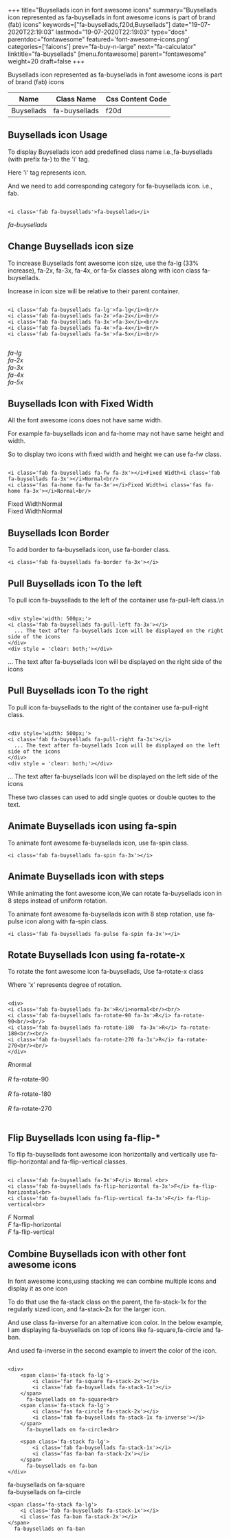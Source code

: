 +++
title="Buysellads icon in font awesome icons"
summary="Buysellads icon represented as fa-buysellads in font awesome icons is part of brand (fab) icons"
keywords=["fa-buysellads,f20d,Buysellads"]
date="19-07-2020T22:19:03"
lastmod="19-07-2020T22:19:03"
type="docs"
parentdoc="fontawesome"
featured='font-awesome-icons.png'
categories=['faicons']
prev="fa-buy-n-large"
next="fa-calculator"
linktitle="fa-buysellads"
[menu.fontawesome]
parent="fontawesome"
weight=20
draft=false
+++


Buysellads icon represented as fa-buysellads in font awesome icons is part of brand (fab) icons

<div class='table-responsive'><table class='table'><thead><tr><th>Name</th><th>Class Name</th><th>Css Content Code</th></tr></thead><tbody><tr><td>Buysellads</td><td>fa-buysellads</td><td>f20d</td></tr></tbody></table></div>



## Buysellads icon Usage

To display Buysellads icon add predefined class name i.e.,fa-buysellads (with prefix fa-) to the 'i' tag.

Here 'i' tag represents icon.

And we need to add corresponding category for fa-buysellads icon. i.e., fab.


```

<i class='fab fa-buysellads'>fa-buysellads</i>
```

<i class='fab fa-buysellads'>fa-buysellads</i>




## Change Buysellads icon size
To increase Buysellads font awesome icon size, use the fa-lg (33% increase), fa-2x, fa-3x, fa-4x, or fa-5x classes along with icon class fa-buysellads.

Increase in icon size will be relative to their parent container. 

```

<i class='fab fa-buysellads fa-lg'>fa-lg</i><br/>
<i class='fab fa-buysellads fa-2x'>fa-2x</i><br/>
<i class='fab fa-buysellads fa-3x'>fa-3x</i><br/>
<i class='fab fa-buysellads fa-4x'>fa-4x</i><br/>
<i class='fab fa-buysellads fa-5x'>fa-5x</i><br/>
            
```

<i class='fab fa-buysellads fa-lg'>fa-lg</i><br/>
<i class='fab fa-buysellads fa-2x'>fa-2x</i><br/>
<i class='fab fa-buysellads fa-3x'>fa-3x</i><br/>
<i class='fab fa-buysellads fa-4x'>fa-4x</i><br/>
<i class='fab fa-buysellads fa-5x'>fa-5x</i><br/>
            



## Buysellads Icon with Fixed Width 

All the font awesome icons does not have same width.

For example fa-buysellads icon and fa-home may not have same height and width.

So to display two icons with fixed width and height we can use fa-fw class.


```

<i class='fab fa-buysellads fa-fw fa-3x'></i>Fixed Width<i class='fab fa-buysellads fa-3x'></i>Normal<br/>
<i class='fas fa-home fa-fw fa-3x'></i>Fixed Width<i class='fas fa-home fa-3x'></i>Normal<br/>
```

<i class='fab fa-buysellads fa-fw fa-3x'></i>Fixed Width<i class='fab fa-buysellads fa-3x'></i>Normal<br/>
<i class='fas fa-home fa-fw fa-3x'></i>Fixed Width<i class='fas fa-home fa-3x'></i>Normal<br/>



## Buysellads Icon Border 

To add border to fa-buysellads icon, use fa-border class.


```
<i class='fab fa-buysellads fa-border fa-3x'></i>

```
<i class='fab fa-buysellads fa-border fa-3x'></i>





## Pull Buysellads icon To the left

To pull icon fa-buysellads to the left of the container use fa-pull-left class.\n

```

<div style='width: 500px;'>
<i class='fab fa-buysellads fa-pull-left fa-3x'></i>
  ... The text after fa-buysellads Icon will be displayed on the right side of the icons
</div>
<div style = 'clear: both;'></div>
```

<div style='width: 500px;'>
<i class='fab fa-buysellads fa-pull-left fa-3x'></i>
  ... The text after fa-buysellads Icon will be displayed on the right side of the icons
</div>
<div style = 'clear: both;'></div>




## Pull Buysellads icon To the right
To pull icon fa-buysellads to the right of the container use fa-pull-right class.

```

<div style='width: 500px;'>
<i class='fab fa-buysellads fa-pull-right fa-3x'></i>
  ... The text after fa-buysellads Icon will be displayed on the left side of the icons
</div>
<div style = 'clear: both;'></div>
```

<div style='width: 500px;'>
<i class='fab fa-buysellads fa-pull-right fa-3x'></i>
  ... The text after fa-buysellads Icon will be displayed on the left side of the icons
</div>
<div style = 'clear: both;'></div>

These two classes can used to add single quotes or double quotes to the text.


## Animate Buysellads icon using fa-spin
To animate font awesome fa-buysellads icon, use fa-spin class.

```
<i class='fab fa-buysellads fa-spin fa-3x'></i>
```
<i class='fab fa-buysellads fa-spin fa-3x'></i>




## Animate Buysellads icon with steps
While animating the font awesome icon,We can rotate fa-buysellads icon in 8 steps instead of uniform rotation.

To animate font awesome fa-buysellads icon with 8 step rotation, use fa-pulse icon along with fa-spin class.


```
<i class='fab fa-buysellads fa-pulse fa-spin fa-3x'></i>

```
<i class='fab fa-buysellads fa-pulse fa-spin fa-3x'></i>





## Rotate Buysellads Icon using fa-rotate-x
To rotate the font awesome icon fa-buysellads, Use fa-rotate-x class

Where 'x' represents degree of rotation.


```

<div>
<i class='fab fa-buysellads fa-3x'>R</i>normal<br/><br/>
<i class='fab fa-buysellads fa-rotate-90 fa-3x'>R</i> fa-rotate-90<br/><br/> 
<i class='fab fa-buysellads fa-rotate-180  fa-3x'>R</i> fa-rotate-180<br/><br/> 
<i class='fab fa-buysellads fa-rotate-270 fa-3x'>R</i> fa-rotate-270<br/><br/>
</div>
```

<div>
<i class='fab fa-buysellads fa-3x'>R</i>normal<br/><br/>
<i class='fab fa-buysellads fa-rotate-90 fa-3x'>R</i> fa-rotate-90<br/><br/> 
<i class='fab fa-buysellads fa-rotate-180  fa-3x'>R</i> fa-rotate-180<br/><br/> 
<i class='fab fa-buysellads fa-rotate-270 fa-3x'>R</i> fa-rotate-270<br/><br/>
</div>




## Flip Buysellads Icon using fa-flip-*
To flip fa-buysellads font awesome icon horizontally and vertically use fa-flip-horizontal and fa-flip-vertical classes. 

```

<i class='fab fa-buysellads fa-3x'>F</i> Normal <br>
<i class='fab fa-buysellads fa-flip-horizontal fa-3x'>F</i> fa-flip-horizontal<br>
<i class='fab fa-buysellads fa-flip-vertical fa-3x'>F</i> fa-flip-vertical<br>
```

<i class='fab fa-buysellads fa-3x'>F</i> Normal <br>
<i class='fab fa-buysellads fa-flip-horizontal fa-3x'>F</i> fa-flip-horizontal<br>
<i class='fab fa-buysellads fa-flip-vertical fa-3x'>F</i> fa-flip-vertical<br>




## Combine Buysellads icon with other font awesome icons
In font awesome icons,using stacking we can combine multiple icons and display it as one icon 

To do that use the fa-stack class on the parent, the fa-stack-1x for the regularly sized icon, and fa-stack-2x for the larger icon.

And use class fa-inverse for an alternative icon color. 
In the below example, I am displaying fa-buysellads on top of icons like fa-square,fa-circle and fa-ban.

And used fa-inverse in the second example to invert the color of the icon.

```

<div>
    <span class='fa-stack fa-lg'>
        <i class='far fa-square fa-stack-2x'></i>
        <i class='fab fa-buysellads fa-stack-1x'></i>
    </span>
      fa-buysellads on fa-square<br>
    <span class='fa-stack fa-lg'>
        <i class='fas fa-circle fa-stack-2x'></i>
        <i class='fab fa-buysellads fa-stack-1x fa-inverse'></i>
    </span>
      fa-buysellads on fa-circle<br>

    <span class='fa-stack fa-lg'>
        <i class='fab fa-buysellads fa-stack-1x'></i>
        <i class='fas fa-ban fa-stack-2x'></i>
    </span>
      fa-buysellads on fa-ban
</div>
```

<div>
    <span class='fa-stack fa-lg'>
        <i class='far fa-square fa-stack-2x'></i>
        <i class='fab fa-buysellads fa-stack-1x'></i>
    </span>
      fa-buysellads on fa-square<br>
    <span class='fa-stack fa-lg'>
        <i class='fas fa-circle fa-stack-2x'></i>
        <i class='fab fa-buysellads fa-stack-1x fa-inverse'></i>
    </span>
      fa-buysellads on fa-circle<br>

    <span class='fa-stack fa-lg'>
        <i class='fab fa-buysellads fa-stack-1x'></i>
        <i class='fas fa-ban fa-stack-2x'></i>
    </span>
      fa-buysellads on fa-ban
</div>






